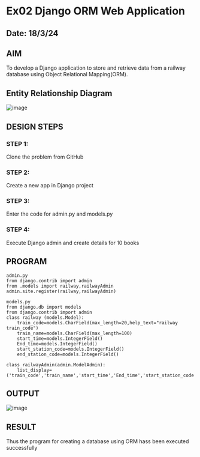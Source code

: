 # Ex02 Django ORM Web Application
## Date: 18/3/24

## AIM
To develop a Django application to store and retrieve data from a railway database using Object Relational Mapping(ORM).

## Entity Relationship Diagram

![image](https://github.com/mdathif12/ORM/assets/149365313/df831b24-a9c1-4647-89fb-4dc1908b3fba)


## DESIGN STEPS

### STEP 1:
Clone the problem from GitHub

### STEP 2:
Create a new app in Django project

### STEP 3:
Enter the code for admin.py and models.py

### STEP 4:
Execute Django admin and create details for 10 books

## PROGRAM
```
admin.py
from django.contrib import admin
from .models import railway,railwayAdmin
admin.site.register(railway,railwayAdmin)

models.py
from django.db import models
from django.contrib import admin
class railway (models.Model):
    train_code=models.CharField(max_length=20,help_text="railway train_code")
    train_name=models.CharField(max_length=100)
    start_time=models.IntegerField()
    End_time=models.IntegerField()
    start_station_code=models.IntegerField()
    end_station_code=models.IntegerField()
     
class railwayAdmin(admin.ModelAdmin):
    list_display=('train_code','train_name','start_time','End_time','start_station_code','end_station_code',)
```

## OUTPUT

![image](https://github.com/mdathif12/ORM/assets/149365313/09a8d644-bc73-444f-a344-39c5a55c8c90)





## RESULT
Thus the program for creating a database using ORM hass been executed successfully

